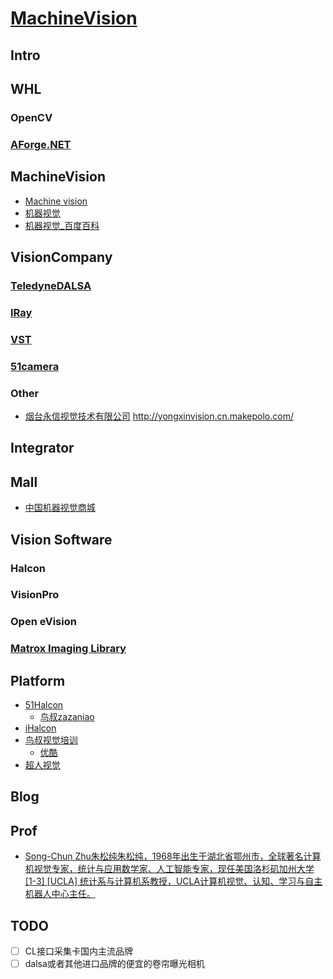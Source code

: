 # [MachineVision](https://github.com/liuwake/MachineVision)


## Intro

## WHL
### OpenCV
### [AForge.NET](http://www.aforgenet.com/)
## MachineVision
- [Machine vision](https://en.wikipedia.org/wiki/Machine_vision)
- [机器视觉](https://zh.wikipedia.org/wiki/%E6%9C%BA%E5%99%A8%E8%A7%86%E8%A7%89)
- [机器视觉_百度百科](https://baike.baidu.com/item/%E6%9C%BA%E5%99%A8%E8%A7%86%E8%A7%89/7414484?fr=aladdin)

## VisionCompany
### [TeledyneDALSA](\VisionCompany\TeledyneDALSA\README.md)
### [IRay](IRay)
### [VST](https://github.com/liuwake/Vision/tree/master/VisionCompany/VST/README.md)
### [51camera](51-camera)
### Other
- [烟台永信视觉技术有限公司](https://www.tianyancha.com/company/2325970504) http://yongxinvision.cn.makepolo.com/

## Integrator

## Mall
- [中国机器视觉商城](http://www.china-vision.com.cn/)

## Vision Software
### Halcon
### VisionPro
### Open eVision
### [Matrox Imaging Library](https://www.matrox.com/imaging/en/products/software/mil/)
### 

## Platform

- [51Halcon](https://www.51halcon.com)
  - [鸟叔zazaniao](https://www.51halcon.com/?2) 
- [iHalcon](http://www.ihalcon.com/)
- [鸟叔视觉培训](https://www.szvbt.com/)
  - [优酷](https://i.youku.com/i/UMzc2MTExODk2NA)
-  [超人视觉](http://www.crjqsj.com/)

## Blog

## Prof
- [Song-Chun Zhu](http://www.stat.ucla.edu/~sczhu/)[朱松纯](https://www.baidu.com/s?ie=utf-8&f=8&rsv_bp=1&rsv_idx=1&tn=baidu&wd=%E6%9C%B1%E6%9D%BE%E7%BA%AF&oq=U%2526lt%253BLA%25E6%2595%2599%25E6%258E%2588%25E6%259C%25B1%25E6%259D%25BE%25E7%25BA%25AF%25E6%2595%2599%25E6%258E%2588&rsv_pq=8fda888f0001179b&rsv_t=6490jD48hoy%2B85jJXlLyNoIBs1Anfd%2Bs5HjoiOA%2FlDEifCDwEpc0UCOp%2Fl0&rqlang=cn&rsv_enter=1&rsv_dl=tb&rsv_sug3=2&rsv_sug1=3&rsv_sug7=100&rsv_sug2=0&inputT=1415&rsv_sug4=1416)[朱松纯，1968年出生于湖北省鄂州市，全球著名计算机视觉专家，统计与应用数学家、人工智能专家，现任美国洛杉矶加州大学 [1-3]  [UCLA] 统计系与计算机系教授，UCLA计算机视觉、认知、学习与自主机器人中心主任。](https://baike.baidu.com/item/%E6%9C%B1%E6%9D%BE%E7%BA%AF/7626444?fr=aladdin)

## TODO
- [ ]  CL接口采集卡国内主流品牌
- [ ]  dalsa或者其他进口品牌的便宜的卷帘曝光相机